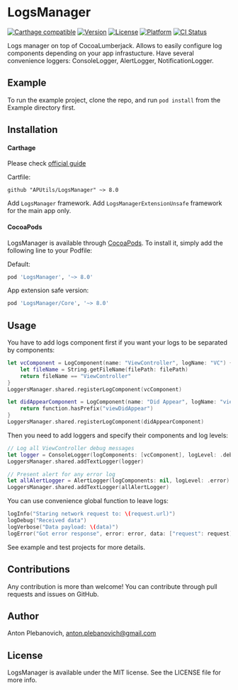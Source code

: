 # LogsManager

[![Carthage compatible](https://img.shields.io/badge/Carthage-compatible-4BC51D.svg?style=flat)](https://github.com/Carthage/Carthage)
[![Version](https://img.shields.io/cocoapods/v/LogsManager.svg?style=flat)](http://cocoapods.org/pods/LogsManager)
[![License](https://img.shields.io/cocoapods/l/LogsManager.svg?style=flat)](http://cocoapods.org/pods/LogsManager)
[![Platform](https://img.shields.io/cocoapods/p/LogsManager.svg?style=flat)](http://cocoapods.org/pods/LogsManager)
[![CI Status](http://img.shields.io/travis/APUtils/LogsManager.svg?style=flat)](https://travis-ci.org/APUtils/LogsManager)

Logs manager on top of CocoaLumberjack. Allows to easily configure log components depending on your app infrastucture. Have several convenience loggers: ConsoleLogger, AlertLogger, NotificationLogger.

## Example

To run the example project, clone the repo, and run `pod install` from the Example directory first.

## Installation

#### Carthage

Please check [official guide](https://github.com/Carthage/Carthage#if-youre-building-for-ios-tvos-or-watchos)

Cartfile:

```
github "APUtils/LogsManager" ~> 8.0
```

Add `LogsManager` framework. Add `LogsManagerExtensionUnsafe` framework for the main app only.

#### CocoaPods

LogsManager is available through [CocoaPods](http://cocoapods.org). To install
it, simply add the following line to your Podfile:

Default:
```ruby
pod 'LogsManager', '~> 8.0'
```

App extension safe version:
```ruby
pod 'LogsManager/Core', '~> 8.0'
```

## Usage

You have to add logs component first if you want your logs to be separated by components:
```swift
let vcComponent = LogComponent(name: "ViewController", logName: "VC") { filePath, _ in
    let fileName = String.getFileName(filePath: filePath)
    return fileName == "ViewController"
}
LoggersManager.shared.registerLogComponent(vcComponent)

let didAppearComponent = LogComponent(name: "Did Appear", logName: "viewDidAppear") { _, function in
    return function.hasPrefix("viewDidAppear")
}
LoggersManager.shared.registerLogComponent(didAppearComponent)
```

Then you need to add loggers and specify their components and log levels:
```swift
// Log all ViewController debug messages
let logger = ConsoleLogger(logComponents: [vcComponent], logLevel: .debug, newLinesSeparation: false)
LoggersManager.shared.addTextLogger(logger)

// Present alert for any error log
let allAlertLogger = AlertLogger(logComponents: nil, logLevel: .error)
LoggersManager.shared.addTextLogger(allAlertLogger)
```

You can use convenience global function to leave logs:
```swift
logInfo("Staring network request to: \(request.url)")
logDebug("Received data")
logVerbose("Data payload: \(data)")
logError("Got error response", error: error, data: ["request": request])
```

See example and test projects for more details.

## Contributions

Any contribution is more than welcome! You can contribute through pull requests and issues on GitHub.

## Author

Anton Plebanovich, anton.plebanovich@gmail.com

## License

LogsManager is available under the MIT license. See the LICENSE file for more info.
